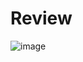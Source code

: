 # Review

![image](https://github.com/user-attachments/assets/f756caa9-74f4-4f9f-8f6a-2fbb4c16176a)
